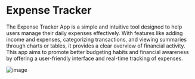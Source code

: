 # Expense Tracker
The Expense Tracker App is a simple and intuitive tool designed to help users manage their daily expenses effectively. With features like adding income and expenses, categorizing transactions, and viewing summaries through charts or tables, it provides a clear overview of financial activity. This app aims to promote better budgeting habits and financial awareness by offering a user-friendly interface and real-time tracking of expenses.

![image](https://github.com/user-attachments/assets/43a43f4f-fc53-40db-8833-5580efb4b4c3)
